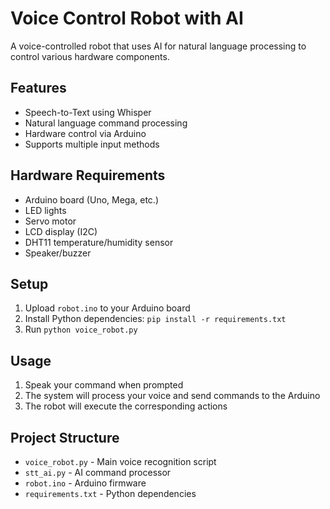 # Voice Control Robot with AI

A voice-controlled robot that uses AI for natural language processing to control various hardware components.

## Features
- Speech-to-Text using Whisper
- Natural language command processing
- Hardware control via Arduino
- Supports multiple input methods

## Hardware Requirements
- Arduino board (Uno, Mega, etc.)
- LED lights
- Servo motor
- LCD display (I2C)
- DHT11 temperature/humidity sensor
- Speaker/buzzer

## Setup
1. Upload `robot.ino` to your Arduino board
2. Install Python dependencies: `pip install -r requirements.txt`
3. Run `python voice_robot.py`

## Usage
1. Speak your command when prompted
2. The system will process your voice and send commands to the Arduino
3. The robot will execute the corresponding actions

## Project Structure
- `voice_robot.py` - Main voice recognition script
- `stt_ai.py` - AI command processor
- `robot.ino` - Arduino firmware
- `requirements.txt` - Python dependencies
